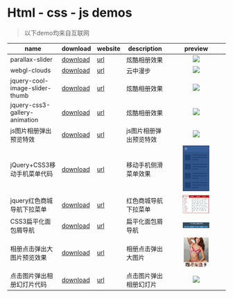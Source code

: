 # Html - css - js demos

> 以下demo均来自互联网

|name|download|website|description|preview|
|----|--------|-------|-----------|-------|
|parallax-slider|[download](https://sogrey.github.io/html-css-js-demos/demos/parallax-slider.zip)|[url](https://sogrey.github.io/html-css-js-demos/demos/parallax-slider/)|炫酷相册效果|<center><img src="https://sogrey.github.io/html-css-js-demos/art/parallax-slider.jpg" width="50%"/></center>|
|webgl-clouds|[download](https://sogrey.github.io/html-css-js-demos/demos/webgl-clouds.zip)|[url](https://sogrey.github.io/html-css-js-demos/demos/webgl-clouds/)|云中漫步|<center><img src="https://sogrey.github.io/html-css-js-demos/art/webgl_clouds.jpg" width="50%"/></center>|
|jquery-cool-image-slider-thumb|[download](https://sogrey.github.io/html-css-js-demos/demos/jquery-cool-image-slider-thumb.zip)|[url](https://sogrey.github.io/html-css-js-demos/demos/jquery-cool-image-slider-thumb/)|炫酷相册效果|<center><img src="https://sogrey.github.io/html-css-js-demos/art/jquery-cool-image-slider-thumb.jpg" width="50%"/></center>|
|jquery-css3-gallery-animation|[download](https://sogrey.github.io/html-css-js-demos/demos/jquery-css3-gallery-animation.zip)|[url](https://sogrey.github.io/html-css-js-demos/demos/jquery-css3-gallery-animation/)|炫酷相册效果|<center><img src="https://sogrey.github.io/html-css-js-demos/art/jquery-css3-gallery-animation.gif" width="50%"/></center>|
|js图片相册弹出预览特效|[download](https://sogrey.github.io/html-css-js-demos/demos/js图片相册弹出预览特效.zip)|[url](https://sogrey.github.io/html-css-js-demos/demos/js图片相册弹出预览特效/)|js图片相册弹出预览特效|<center><img src="https://sogrey.github.io/html-css-js-demos/art/js图片相册弹出预览特效.gif" width="50%"/></center>|
|jQuery+CSS3移动手机菜单代码|[download](https://sogrey.github.io/html-css-js-demos/demos/jQuery+CSS3移动手机菜单代码.zip)|[url](https://sogrey.github.io/html-css-js-demos/demos/jQuery+CSS3移动手机菜单代码/)|移动手机侧滑菜单效果|<center><img src="https://raw.githubusercontent.com/Sogrey/html-css-js-demos/master/art/jQuery%2BCSS3%E7%A7%BB%E5%8A%A8%E6%89%8B%E6%9C%BA%E8%8F%9C%E5%8D%95%E4%BB%A3%E7%A0%81.gif" width="50%"/></center>|
|jquery红色商城导航下拉菜单|[download](https://sogrey.github.io/html-css-js-demos/demos/jquery红色商城导航下拉菜单.zip)|[url](https://sogrey.github.io/html-css-js-demos/demos/jquery红色商城导航下拉菜单/)|红色商城导航下拉菜单|<center><img src="https://raw.githubusercontent.com/Sogrey/html-css-js-demos/master/art/jquery红色商城导航下拉菜单.jpg" width="50%"/></center>|
|CSS3扁平化面包屑导航|[download](https://sogrey.github.io/html-css-js-demos/demos/CSS3扁平化面包屑导航.zip)|[url](https://sogrey.github.io/html-css-js-demos/demos/CSS3扁平化面包屑导航/)|扁平化面包屑导航|<center><img src="https://raw.githubusercontent.com/Sogrey/html-css-js-demos/master/art/CSS3扁平化面包屑导航.jpg" width="50%"/></center>|
|相册点击弹出大图片预览效果|[download](https://sogrey.github.io/html-css-js-demos/demos/jquery相册点击弹出大图片预览效果代码演示.zip)|[url](https://sogrey.github.io/html-css-js-demos/demos/jquery相册点击弹出大图片预览效果代码演示/)|相册点击弹出大图片|<center><img src="https://raw.githubusercontent.com/Sogrey/html-css-js-demos/master/art/jquery相册点击弹出大图片预览效果代码演示.jpg" width="50%"/></center>|
|点击图片弹出相册幻灯片代码|[download](https://sogrey.github.io/html-css-js-demos/demos/jquery点击图片弹出相册幻灯片代码.zip)|[url](https://sogrey.github.io/html-css-js-demos/demos/jquery点击图片弹出相册幻灯片代码/)|点击图片弹出相册幻灯片|<center><img src="https://raw.githubusercontent.com/Sogrey/html-css-js-demos/master/art/jquery点击图片弹出相册幻灯片代码.gif" width="50%"/></center>|

